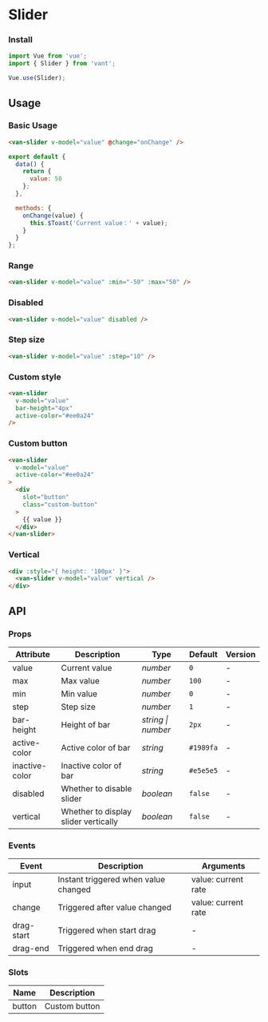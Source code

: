 # Slider

### Install

``` javascript
import Vue from 'vue';
import { Slider } from 'vant';

Vue.use(Slider);
```

## Usage

### Basic Usage

```html
<van-slider v-model="value" @change="onChange" />
```

```js
export default {
  data() {
    return {
      value: 50
    };
  },

  methods: {
    onChange(value) {
      this.$Toast('Current value：' + value);
    }
  }
};
```

### Range

```html
<van-slider v-model="value" :min="-50" :max="50" />
```

### Disabled

```html
<van-slider v-model="value" disabled />
```

### Step size

```html
<van-slider v-model="value" :step="10" />
```

### Custom style

```html
<van-slider
  v-model="value"
  bar-height="4px"
  active-color="#ee0a24"
/>
```

### Custom button

```html
<van-slider
  v-model="value"
  active-color="#ee0a24"
>
  <div
    slot="button"
    class="custom-button"
  >
    {{ value }}
  </div>
</van-slider>
```

### Vertical

```html
<div :style="{ height: '100px' }">
  <van-slider v-model="value" vertical />
</div>
```

## API

### Props

| Attribute | Description | Type | Default | Version |
|------|------|------|------|------|
| value | Current value | *number* | `0` | - |
| max | Max value | *number* | `100` | - |
| min | Min value | *number* | `0` | - |
| step | Step size | *number* | `1` | - |
| bar-height | Height of bar | *string \| number* | `2px` | - |
| active-color | Active color of bar | *string* | `#1989fa` | - |
| inactive-color | Inactive color of bar | *string* | `#e5e5e5` | - |
| disabled | Whether to disable slider | *boolean* | `false` | - |
| vertical | Whether to display slider vertically | *boolean* | `false` | - |

### Events

| Event | Description | Arguments |
|------|------|------|
| input | Instant triggered when value changed | value: current rate |
| change | Triggered after value changed | value: current rate |
| drag-start | Triggered when start drag | - |
| drag-end | Triggered when end drag | - |

### Slots

| Name | Description |
|------|------|
| button | Custom button |
